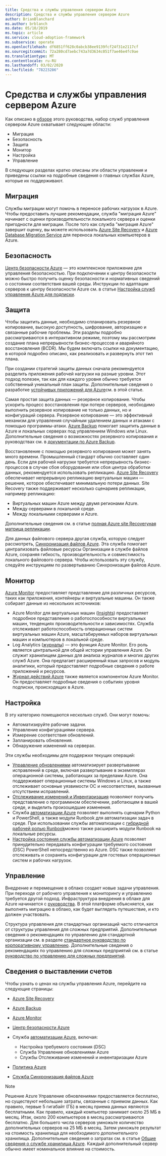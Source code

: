 ```yaml
---
title: Средства и службы управления сервером Azure
description: Средства и службы управления сервером Azure
author: BrianBlanchard
ms.author: brblanch
ms.date: 05/10/2019
ms.topic: article
ms.service: cloud-adoption-framework
ms.subservice: operate
ms.openlocfilehash: df6851ff628c0abcb38ee9139fcf24f31e2117cf
ms.sourcegitcommit: 72a280cd7aebc743a7d3634c051f7ae46e4fc9ae
ms.translationtype: MT
ms.contentlocale: ru-RU
ms.lasthandoff: 03/02/2020
ms.locfileid: "78223286"
---
```

# <a name="azure-server-management-tools-and-services"></a>Средства и службы управления сервером Azure

Как описано в [обзоре](./index.md) этого руководства, набор служб управления сервером Azure охватывает следующие области:

- Миграция
- Безопасность
- Защита
- Монитор
- Настройка
- Управление

В следующих разделах кратко описаны эти области управления и приведены ссылки на подробные сведения о главных службах Azure, которые их поддерживают.

## <a name="migrate"></a>Миграция

Службы миграции могут помочь в переносе рабочих нагрузок в Azure. Чтобы предоставить лучшие рекомендации, служба "миграция Azure" начинает с оценки производительности локального сервера и оценки пригодности для миграции. После того как служба "миграция Azure" завершит оценку, вы можете использовать [Azure Site Recovery](https://docs.microsoft.com/azure/site-recovery/site-recovery-overview) и [Azure Database Migration Service](https://docs.microsoft.com/azure/dms/dms-overview) для переноса локальных компьютеров в Azure.

## <a name="secure"></a>Безопасность

[Центр безопасности Azure](https://docs.microsoft.com/azure/security-center/security-center-intro) — это комплексное приложение для управления безопасностью. При подключении к центру безопасности можно быстро получить оценку безопасности и нормативных сведений о состоянии соответствия вашей среды. Инструкции по адаптации серверов к центру безопасности Azure см. в статье [Настройка служб управления Azure для подписки](./onboard-at-scale.md#azure-security-center).

## <a name="protect"></a>Защита

Чтобы защитить данные, необходимо спланировать резервное копирование, высокую доступность, шифрование, авторизацию и связанные рабочие проблемы. Эти разделы подробно рассматриваются в интерактивном режиме, поэтому мы рассмотрим создание плана непрерывности бизнес-процессов и аварийного восстановления (BCDR). Мы будем включать ссылки на документацию, в которой подробно описано, как реализовать и развернуть этот тип плана.

При создании стратегий защиты данных сначала рекомендуется разделить приложения рабочей нагрузки на разные уровни. Этот подход полезен, так как для каждого уровня обычно требуется собственный уникальный план защиты. Дополнительные сведения о разработке [устойчивых приложений для Azure](https://docs.microsoft.com/azure/architecture/resiliency)см. в этой статье.

Самая простая защита данных — резервное копирование. Чтобы ускорить процесс восстановления при потере серверов, необходимо выполнить резервное копирование не только данных, но и конфигураций сервера. Резервное копирование — это эффективный механизм для управления случайным удалением данных и атаками с помощью программы-атаки. [Azure Backup](https://docs.microsoft.com/azure/backup) помогает защитить данные в Azure и локальных серверах под управлением Windows или Linux. Дополнительные сведения о возможностях резервного копирования и руководствах см. в [документации по Azure Backup](https://docs.microsoft.com/azure/backup/backup-overview).

Восстановление с помощью резервного копирования может занять много времени. Промышленный стандарт обычно составляет один день. Если для рабочей нагрузки требуется непрерывность бизнес-процессов в случае сбоя оборудования или сбоя центра обработки данных, рекомендуется использовать репликацию. [Azure Site Recovery](https://docs.microsoft.com/azure/site-recovery/site-recovery-overview) обеспечивает непрерывную репликацию виртуальных машин — решение, которое обеспечивает минимальную потери данных. Site Recovery также поддерживает несколько сценариев репликации, например репликацию:

- Виртуальных машин Azure между двумя регионами Azure.
- Между серверами в локальной среде.
- Между локальными серверами и Azure.

Дополнительные сведения см. в статье [полная Azure site Recoveryная матрица репликации](https://docs.microsoft.com/azure/site-recovery/site-recovery-overview#what-can-i-replicate).

Для данных файлового сервера другая служба, которую следует рассмотреть, [Синхронизация файлов Azure](https://docs.microsoft.com/azure/storage/files/storage-sync-files-planning). Эта служба помогает централизовать файловые ресурсы Организации в службе файлов Azure, сохраняя гибкость, производительность и совместимость локального файлового сервера. Чтобы использовать эту службу, следуйте инструкциям по развертыванию Синхронизация файлов Azure.

## <a name="monitor"></a>Монитор

[Azure Monitor](https://docs.microsoft.com/azure/azure-monitor/overview) предоставляет представление для различных ресурсов, таких как приложения, контейнеры и виртуальные машины. Он также собирает данные из нескольких источников:

- Azure Monitor для виртуальных машин ([Insights](https://docs.microsoft.com/azure/azure-monitor/insights/vminsights-overview)) предоставляет подробное представление о работоспособности виртуальных машин, тенденциях производительности и зависимостях. Служба отслеживает работоспособность операционных систем виртуальных машин Azure, масштабируемых наборов виртуальных машин и компьютеров в локальной среде.
- Log Analytics ([журналы](https://docs.microsoft.com/azure/azure-monitor/platform/data-collection#logs)) — это функция Azure Monitor. Его роль является центральной для общей истории управления Azure. Он служит хранилищем данных для анализа журналов и многих других служб Azure. Она предлагает расширенный язык запросов и модуль аналитики, который предоставляет подробные сведения о работе приложений и ресурсов.
- [Журнал действий Azure](https://docs.microsoft.com/azure/azure-monitor/platform/activity-logs-overview) также является компонентом Azure Monitor. Он предоставляет подробные сведения о событиях уровня подписки, происходящих в Azure.

## <a name="configure"></a>Настройка

В эту категорию помещаются несколько служб. Они могут помочь:

- Автоматизируйте рабочие задачи.
- Управление конфигурациями сервера.
- Измерение соответствия обновлений.
- Запланировать обновления.
- Обнаружение изменений на серверах.

Эти службы необходимы для поддержки текущих операций:

- [Управление обновлениями](https://docs.microsoft.com/azure/automation/automation-update-management#view-update-assessments) автоматизирует развертывание исправлений в среде, включая развертывание в экземплярах операционной системы, работающих за пределами Azure. Она поддерживает операционные системы Windows и Linux, а также отслеживает основные уязвимости ОС и несоответствие, вызванные отсутствием исправлений.
- [Отслеживание изменений и Инвентаризация](https://docs.microsoft.com/azure/automation/change-tracking) позволяют получить представление о программном обеспечении, работающем в вашей среде, и выделить произошедшие изменения.
- Служба [автоматизации Azure](https://docs.microsoft.com/azure/automation/automation-intro) позволяет выполнять сценарии Python и PowerShell, а также модули Runbook для автоматизации задач в среде. При использовании службы автоматизации с [гибридной рабочей ролью Runbook](https://docs.microsoft.com/azure/automation/automation-hybrid-runbook-worker)можно также расширить модули Runbook на локальные ресурсы.
- [Настройка состояния службы автоматизации Azure](https://docs.microsoft.com/azure/automation/automation-dsc-overview) позволяет принудительно передавать конфигурации требуемого состояния (DSC) PowerShell непосредственно из Azure. DSC также позволяет отслеживать и сохранять конфигурации для гостевых операционных систем и рабочих нагрузок.

## <a name="govern"></a>Управление

Внедрение и перемещение в облако создает новые задачи управления. При переходе от рабочего управления к мониторингу и управлению требуется другой подход. Инфраструктура внедрения в облаке для Azure начинается с [руководства](../../govern/index.md). В этой платформе объясняется, как выполнять миграцию в облако, как будет выглядеть путешествие, и кто должен участвовать.

Структура управления для стандартных организаций часто отличается от структуры управления для сложных предприятий. Дополнительные сведения о рекомендациях по управлению для стандартной организации см. в разделе [стандартное руководство по корпоративному управлению](../../govern/guides/standard/index.md). Дополнительные сведения о рекомендациях по управлению для сложных предприятий см. в статье [руководство по управлению для сложных предприятий](../../govern/guides/complex/index.md).

## <a name="billing-information"></a>Сведения о выставлении счетов

Чтобы узнать о ценах на службы управления Azure, перейдите на следующие страницы:

- [Azure Site Recovery](https://azure.microsoft.com/pricing/details/site-recovery)

- [Azure Backup](https://azure.microsoft.com/pricing/details/backup)

- [Azure Monitor](https://azure.microsoft.com/pricing/details/monitor)

- [Центр безопасности Azure](https://azure.microsoft.com/pricing/details/security-center)

- Служба [автоматизации Azure](https://azure.microsoft.com/pricing/details/automation), включая:
  - Настройка требуемого состояния (DSC)
  - Служба Управление обновлениями Azure
  - Службы Отслеживание изменений и инвентаризации Azure

- [Политика Azure](https://azure.microsoft.com/pricing/details/azure-policy)

- [Служба Синхронизация файлов Azure](https://azure.microsoft.com/pricing/details/storage/blobs)

> [!NOTE]
> Решение Azure Управление обновлениями предоставляется бесплатно, но существуют небольшие затраты, связанные с приемом данных. Как правило, первые 5 гигабайт (ГБ) в месяц приема данных являются бесплатными. Как правило, каждый компьютер занимает около 25 МБ в месяц. Итак, около 200 компьютеров в месяц рассматриваются бесплатно. Для большего числа серверов умножьте количество дополнительных серверов на 25 МБ в месяц. Затем умножьте результат на стоимость хранилища для необходимого дополнительного хранилища. Дополнительные сведения о затратах см. в статье [Общие сведения о службе хранилища Azure](https://azure.microsoft.com/pricing/details/storage). Каждый дополнительный сервер обычно имеет номинальное влияние на стоимость.

